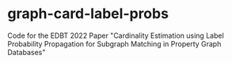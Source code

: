 # graph-card-label-probs
Code for the EDBT 2022 Paper "Cardinality Estimation using Label Probability Propagation for Subgraph Matching in Property Graph Databases"
